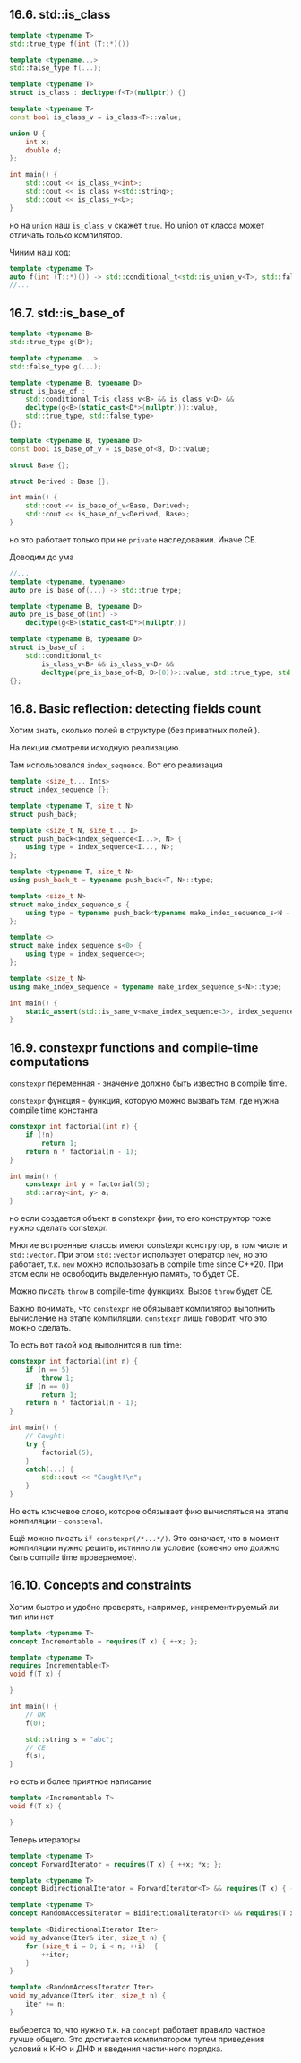 ## 16.6. std::is_class
```cpp
template <typename T>
std::true_type f(int (T::*)())

template <typename...>
std::false_type f(...);

template <typename T>
struct is_class : decltype(f<T>(nullptr)) {}

template <typename T>
const bool is_class_v = is_class<T>::value;

union U {
    int x;
    double d;
};

int main() {
    std::cout << is_class_v<int>;
    std::cout << is_class_v<std::string>;
    std::cout << is_class_v<U>;
}
```
но на `union` наш `is_class_v` скажет `true`. Но union от класса может отличать только компилятор.

Чиним наш код:
```cpp
template <typename T>
auto f(int (T::*)()) -> std::conditional_t<std::is_union_v<T>, std::false_type, std::true_type>;
//...
```
## 16.7. std::is_base_of
```cpp
template <typename B>
std::true_type g(B*);

template <typename...>
std::false_type g(...);

template <typename B, typename D>
struct is_base_of : 
    std::conditional_T<is_class_v<B> && is_class_v<D> &&
    decltype(g<B>(static_cast<D*>(nullptr)))::value, 
    std::true_type, std::false_type>
{};

template <typename B, typename D>
const bool is_base_of_v = is_base_of<B, D>::value;

struct Base {};

struct Derived : Base {};

int main() {
    std::cout << is_base_of_v<Base, Derived>;
    std::cout << is_base_of_v<Derived, Base>;
}
```
но это работает только при не `private` наследовании. Иначе CE.

Доводим до ума
```cpp
//...
template <typename, typename>
auto pre_is_base_of(...) -> std::true_type;

template <typename B, typename D>
auto pre_is_base_of(int) ->
    decltype(g<B>(static_cast<D*>(nullptr)))

template <typename B, typename D>
struct is_base_of :
    std::conditional_t<
        is_class_v<B> && is_class_v<D> &&
        decltype(pre_is_base_of<B, D>(0))>::value, std::true_type, std::false_type>
{};
```
## 16.8. Basic reflection: detecting fields count
Хотим знать, сколько полей в структуре (без приватных полей ).

На лекции смотрели исходную реализацию.

Там использовался `index_sequence`. Вот его реализация
```cpp
template <size_t... Ints>
struct index_sequence {};

template <typename T, size_t N>
struct push_back;

template <size_t N, size_t... I>
struct push_back<index_sequence<I...>, N> {
    using type = index_sequence<I..., N>;
};

template <typename T, size_t N>
using push_back_t = typename push_back<T, N>::type;

template <size_t N>
struct make_index_sequence_s {
    using type = typename push_back<typename make_index_sequence_s<N - 1>>::type, N - 1>::type;
};

template <>
struct make_index_sequence_s<0> {
    using type = index_sequence<>;
};

template <size_t N>
using make_index_sequence = typename make_index_sequence_s<N>::type;

int main() {
    static_assert(std::is_same_v<make_index_sequence<3>, index_sequence<0, 1, 2>>);
}
```
## 16.9. constexpr functions and compile-time computations
`constexpr` переменная - значение должно быть известно в compile time.

`constexpr` функция - функция, которую можно вызвать там, где нужна compile time константа
```cpp
constexpr int factorial(int n) {
    if (!n)
        return 1;
    return n * factorial(n - 1);
}

int main() {
    constexpr int y = factorial(5);
    std::array<int, y> a;
}
```
но если создается объект в constexpr фии, то его конструктор тоже нужно сделать constexpr.

Многие встроенные классы имеют constexpr конструтор, в том числе и `std::vector`. При этом `std::vector` использует оператор `new`, но это работает, т.к. `new` можно использовать в compile time since C++20. При этом если не освободить выделенную память, то будет CE.

Можно писать `throw` в compile-time функциях. Вызов `throw` будет CE.

Важно понимать, что `constexpr` не обязывает компилятор выполнить вычисление на этапе компиляции. `constexpr` лишь говорит, что это можно сделать. 

То есть вот такой код выполнится в run time:
```cpp
constexpr int factorial(int n) {
    if (n == 5)
        throw 1;
    if (n == 0)
        return 1;
    return n * factorial(n - 1);
}

int main() {
    // Caught!
    try {
        factorial(5);
    } 
    catch(...) {
        std::cout << "Caught!\n";
    }
}
```
Но есть ключевое слово, которое обязывает фию вычисляться на этапе компиляции - `consteval`.

Ещё можно писать `if constexpr(/*...*/)`. Это означает, что в момент компиляции нужно решить, истинно ли условие (конечно оно должно быть compile time проверяемое).
## 16.10. Concepts and constraints
Хотим быстро и удобно проверять, например, инкрементируемый ли тип или нет
```cpp
template <typename T>
concept Incrementable = requires(T x) { ++x; };

template <typename T>
requires Incrementable<T>
void f(T x) {

}

int main() {
    // OK
    f(0);

    std::string s = "abc";
    // CE
    f(s);
}
```
но есть и более приятное написание
```cpp
template <Incrementable T>
void f(T x) {

}
```
Теперь итераторы
```cpp
template <typename T>
concept ForwardIterator = requires(T x) { ++x; *x; };

template <typename T>
concept BidirectionalIterator = ForwardIterator<T> && requires(T x) { --x; };

template <typename T>
concept RandomAccessIterator = BidirectionalIterator<T> && requires(T x, T y) { x += 5; x + 5; y - x; x < y; };

template <BidirectionalIterator Iter>
void my_advance(Iter& iter, size_t n) {
    for (size_t i = 0; i < n; ++i)  {
        ++iter;
    }
}

template <RandomAccessIterator Iter>
void my_advance(Iter& iter, size_t n) {
    iter += n;
}
```
выберется то, что нужно т.к. на `concept` работает правило частное лучше общего. Это достигается компилятором путем приведения условий к КНФ и ДНФ и введения частичного порядка.
